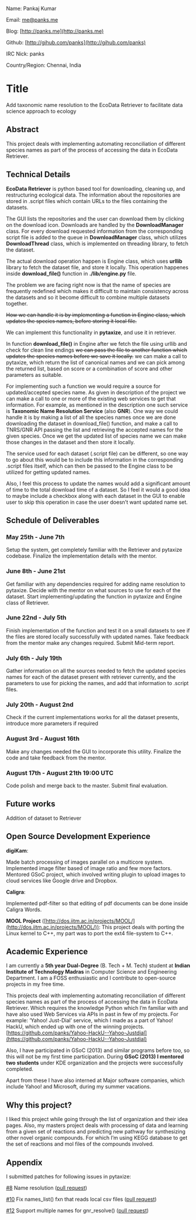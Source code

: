 Name: Pankaj Kumar

Email: me@panks.me

Blog: [http://panks.me](http://panks.me)

Github: [http://gihub.com/panks](http://gihub.com/panks)

IRC Nick: panks

Country/Region: Chennai, India

# Title
Add taxonomic name resolution to the EcoData Retriever to facilitate data science approach to ecology

## Abstract
This project deals with implementing automating reconciliation of different species names as part of the process of accessing the data in EcoData Retriever.

## Technical Details
**EcoData Retriever** is python based tool for downloading, cleaning up, and restructuring ecological data. The information about the repositories are stored in .script files which contain URLs to the files containing the datasets.

The GUI lists the repositories and the user can download them by clicking on the download icon. Downloads are handled by the **DownloadManager** class. For every download requested information from the corresponding script file is added to the queue in **DownloadManager** class, which utilizes **DownloadThread** class, which is implemented on threading library, to fetch the dataset. 

The actual download operation happen is Engine class, which uses **urllib** library to fetch the dataset file, and store it locally. This operation happenes inside **download_file()** function in **./lib/engine.py** file. 

The problem we are facing right now is that the name of species are frequently redefined which makes it difficult to maintain consistency across the datasets and so it become difficult to combine multiple datasets together.

~~How we can handle it is by implementing a function in Engine class, which updates the species names, before storing it local file.~~

We can implement this functionality in **pytaxize**, and use it in retriever.

In function **download_file()** in Engine after we fetch the file using urllib and check for clean line endings ~~we can pass the file to another function which updates the species names before we save it locally.~~ we can make a call to pytaxize, which return the list of canonical names and we can pick among the returned list, based on score or a combination of score and other parameters as suitable.

For implementing such a function we would require a source for updated/accepted species name. As given in description of the project we can make a call to one or more of the existing web services to get that information. For example, as mentioned in the description one such service is **Taxonomic Name Resolution Service** (also **GNR**). One way we could handle it is by making a list of all the species names once we are done downloading the dataset in download_file() function, and make a call to TNRS/GNR API
passing the list and retrieving the accepted names for the given species. Once we get the updated list of species name we can make those changes in the dataset and then store it locally.

The service used for each dataset (.script file) can be different, so one way to go about this would be to include this information in the corresponding .script files itself, which can then be passed to the Engine class to be utilized for getting updated names.

Also, I feel this process to update the names would add a significant amount of time to the total download time of a dataset. So I feel it would a good idea to maybe include a checkbox along with each dataset in the GUI to enable user to skip this operation in case the user doesn’t want updated name set.

## Schedule of Deliverables

### May 25th -  June 7th
Setup the system, get completely familiar with the Retriever and pytaxize codebase. Finalize the implementation details with the mentor.

### June 8th - June 21st
Get familiar with any dependencies required for adding name resolution to pytaxize. Decide with the mentor on what sources to use for each of the dataset. Start implementing/updating the function in pytaxize and Engine class of Retriever.

### June 22nd - July 5th
Finish implementation of the function and test it on a small datasets to see if the files are stored locally successfully with updated names. Take feedback from the mentor make any changes required. Submit Mid-term report.

### July 6th - July 19th
Gather information on all the sources needed to fetch the updated species names for each of the dataset present with retriever currently, and the parameters to use for picking the names, and add that information to .script files.

### July 20th - August 2nd
Check if the current implementations works for all the dataset presents, introduce more parameters if required

### August 3rd - August 16th
Make any changes needed the GUI to incorporate this utility. Finalize the code and take feedback from the mentor.

### August 17th - August 21th 19:00 UTC
Code polish and merge back to the master. Submit final evaluation.

## Future works
Addition of dataset to Retriever

## Open Source Development Experience

**digiKam**:
 
Made batch processing of images parallel on a multicore system. Implemented image filter based of image ratio and few more factors. Mentored GSoC project, which involved writing plugin to upload images to cloud services like Google drive and Dropbox.

**Caligra**:

Implemented pdf-filter so that editing of pdf documents can be done inside Caligra Words.

**MOOL Project** ([http://dos.iitm.ac.in/projects/MOOL/](http://dos.iitm.ac.in/projects/MOOL/)): 
This project deals with porting the Linux kernel to C++, my part was to port the ext4 file-system to C++.

## Academic Experience
I am currently a **5th year Dual-Degree** (B. Tech + M. Tech) student at **Indian Institute of Technology Madras** in Computer Science and Engineering Department. I am a FOSS enthusiastic and I contribute to open-source projects in my free time.

This projects deal with implementing automating reconciliation of different species names as part of the process of accessing the data in EcoData Retriever. Which requires the knowledge Python which I’m familiar with and have also used Web Services via APIs in past in few of my projects. For example: ‘Yahoo! Just-Dial’ service, which I made as a part of Yahoo! HackU, which ended up with one of the winning projects. [https://github.com/panks/Yahoo-HackU--Yahoo-Justdial](https://github.com/panks/Yahoo-HackU--Yahoo-Justdial)

Also, I have participated in GSoC (2013) and similar programs before too, so this will not be my first time participation. During **GSoC (2013) I mentored two students** under KDE organization and the projects were successfully completed.

Apart from these I have also interned at Major software companies, which include Yahoo! and Microsoft, during my summer vacations.

## Why this project?
I liked this project while going through the list of organization and their idea pages. Also, my masters project deals with processing of data and learning from a given set of reactions and predicting new pathway for synthesizing other novel organic compounds. For which I’m using KEGG database to get the set of reactions and mol files of the compounds involved.

## Appendix

I submitted patches for following issues in pytaxize:

[#8](https://github.com/sckott/pytaxize/issues/8) Name resolution ([pull request](https://github.com/sckott/pytaxize/pull/19))

[#10](https://github.com/sckott/pytaxize/issues/10) Fix names_list() fxn that reads local csv files ([pull request](https://github.com/sckott/pytaxize/pull/18))

[#12](https://github.com/sckott/pytaxize/issues/12) Support multiple names for gnr_resolve() ([pull request](https://github.com/sckott/pytaxize/pull/19))

